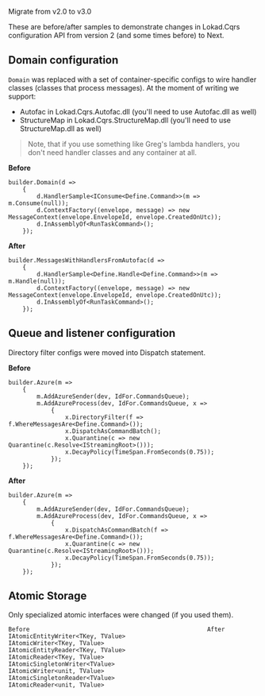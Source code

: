 Migrate from v2.0 to v3.0

These are before/after samples to demonstrate changes in Lokad.Cqrs configuration API from version 2 
(and some times before) to Next.

Domain configuration
--------------------

`Domain` was replaced with a set of container-specific configs to wire handler classes 
(classes that process messages). At the moment of writing we support:

* Autofac in Lokad.Cqrs.Autofac.dll (you'll need to use Autofac.dll as well)
* StructureMap in Lokad.Cqrs.StructureMap.dll (you'll need to use StructureMap.dll as well)
  
> Note, that if you use something like Greg's lambda handlers, you don't need handler classes and any container at all.

**Before**

    builder.Domain(d =>
        {
            d.HandlerSample<IConsume<Define.Command>>(m => m.Consume(null));
            d.ContextFactory((envelope, message) => new MessageContext(envelope.EnvelopeId, envelope.CreatedOnUtc));
            d.InAssemblyOf<RunTaskCommand>(); 
        });

**After**

    builder.MessagesWithHandlersFromAutofac(d =>
        {
            d.HandlerSample<Define.Handle<Define.Command>>(m => m.Handle(null));
            d.ContextFactory((envelope, message) => new MessageContext(envelope.EnvelopeId, envelope.CreatedOnUtc));
            d.InAssemblyOf<RunTaskCommand>();
        });

Queue and listener configuration
--------------------------------

Directory filter configs were moved into Dispatch statement.

**Before**

    builder.Azure(m =>
        {
            m.AddAzureSender(dev, IdFor.CommandsQueue);
            m.AddAzureProcess(dev, IdFor.CommandsQueue, x =>
                {
                    x.DirectoryFilter(f => f.WhereMessagesAre<Define.Command>());
                    x.DispatchAsCommandBatch();
                    x.Quarantine(c => new Quarantine(c.Resolve<IStreamingRoot>()));
                    x.DecayPolicy(TimeSpan.FromSeconds(0.75));
                });
        });

**After**

    builder.Azure(m =>
        {
            m.AddAzureSender(dev, IdFor.CommandsQueue);
            m.AddAzureProcess(dev, IdFor.CommandsQueue, x =>
                {
                    x.DispatchAsCommandBatch(f => f.WhereMessagesAre<Define.Command>());
                    x.Quarantine(c => new Quarantine(c.Resolve<IStreamingRoot>()));
                    x.DecayPolicy(TimeSpan.FromSeconds(0.75));
                });
        });
        
Atomic Storage
--------------

Only specialized atomic interfaces were changed (if you used them).


    Before                                                  After
    IAtomicEntityWriter<TKey, TValue>                       IAtomicWriter<TKey, TValue>
    IAtomicEntityReader<TKey, TValue>                       IAtomicReader<TKey, TValue>
    IAtomicSingletonWriter<TValue>                          IAtomicWriter<unit, TValue>
    IAtomicSingletonReader<TValue>                          IAtomicReader<unit, TValue>
